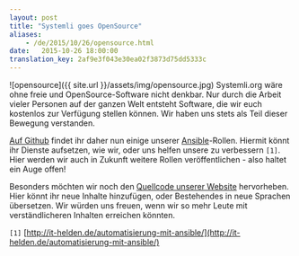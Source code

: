 ```yaml
---
layout: post 
title: "Systemli goes OpenSource"
aliases:
    - /de/2015/10/26/opensource.html
date:   2015-10-26 18:00:00
translation_key: 2af9e3f043e30ea02f3873d75dd5333c
---
```


![opensource]({{ site.url }}/assets/img/opensource.jpg)
Systemli.org wäre ohne freie und OpenSource-Software nicht denkbar.
Nur durch die Arbeit vieler Personen auf der ganzen Welt entsteht Software,
 die wir euch kostenlos zur Verfügung stellen können.
Wir haben uns stets als Teil dieser Bewegung verstanden.

[Auf Github](https://github.com/systemli/) findet ihr daher nun einige unserer [Ansible](http://www.ansible.com/)-Rollen.
Hiermit könnt ihr Dienste aufsetzen, wie wir, oder uns helfen unsere zu verbessern `[1]`.
Hier werden wir auch in Zukunft weitere Rollen veröffentlichen - also haltet ein Auge offen!

Besonders möchten wir noch den [Quellcode unserer Website](https://github.com/systemli/systemli-website) hervorheben.
Hier könnt ihr neue Inhalte hinzufügen, oder Bestehendes in neue Sprachen übersetzen.
Wir würden uns freuen, wenn wir so mehr Leute mit verständlicheren Inhalten erreichen könnten.


`[1]` [http://it-helden.de/automatisierung-mit-ansible/](http://it-helden.de/automatisierung-mit-ansible/)
